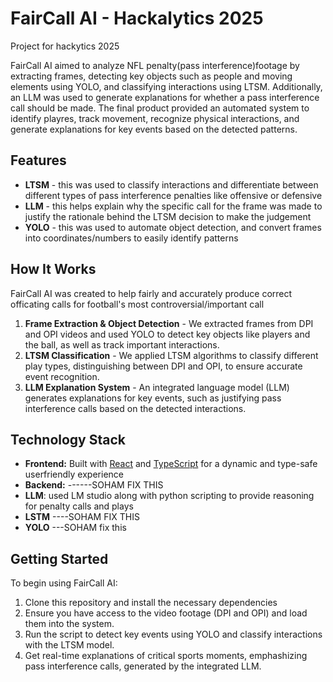 # FairCall AI - Hackalytics 2025
Project for hackytics 2025

FairCall AI aimed to analyze NFL penalty(pass interference)footage by extracting frames, detecting key objects such as people and moving elements using YOLO, and classifying interactions using LTSM. Additionally, an LLM was used to generate explanations for whether a pass interference call should be made. The final product provided an automated system to identify playres, track movement, recognize physical interactions, and generate explanations for key events based on the detected patterns. 

## Features

- **LTSM** - this was used to classify interactions and differentiate between different types of pass interference penalties like offensive or defensive
- **LLM** - this helps explain why the specific call for the frame was made to justify the rationale behind the LTSM decision to make the judgement
- **YOLO** - this was used to automate object detection, and convert frames into coordinates/numbers to easily identify patterns

 ## How It Works
  
FairCall AI was created to help fairly and accurately produce correct officating calls for football's most controversial/important call 
1. **Frame Extraction & Object Detection** - We extracted frames from DPI and OPI videos and used YOLO to detect key objects like players and the ball, as well as track important interactions.
2. **LTSM Classification** - We applied LTSM algorithms to classify different play types, distinguishing between DPI and OPI, to ensure accurate event recognition.
3. **LLM Explanation System** - An integrated language model (LLM) generates explanations for key events, such as justifying pass interference calls based on the detected interactions.

## Technology Stack

- **Frontend:** Built with [React](https://reactjs.org/) and [TypeScript](https://www.typescriptlang.org/) for a dynamic and type-safe userfriendly experience
- **Backend:** ------SOHAM FIX THIS
- **LLM**: used LM studio along with python scripting to provide reasoning for penalty calls and plays
- **LSTM** ----SOHAM FIX THIS
- **YOLO** ---SOHAM fix this

## Getting Started 
To begin using FairCall AI:
1. Clone this repository and install the necessary dependencies
2. Ensure you have access to the video footage (DPI and OPI) and load them into the system.
3. Run the script to detect key events using YOLO and classify interactions with the LTSM model.
4. Get real-time explanations of critical sports moments, emphashizing pass interference calls, generated by the integrated LLM. 
